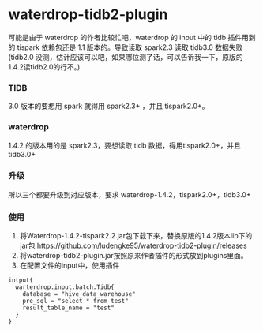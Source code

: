 # waterdrop-tidb2-plugin
可能是由于 waterdrop 的作者比较忙吧，waterdrop 的 input 中的 tidb 插件用到的 tispark 依赖包还是 1.1 版本的。导致读取 spark2.3 读取 tidb3.0 数据失败(tidb2.0 没测，估计应该可以吧，如果哪位测了话，可以告诉我一下，原版的1.4.2读tidb2.0的行不。)

### TIDB
  3.0 版本的要想用 spark 就得用 spark2.3+ ，并且 tispark2.0+。
### waterdrop
  1.4.2 的版本用的是 spark2.3，要想读取 tidb 数据，得用tispark2.0+，并且 tidb3.0+
  
### 升级
  所以三个都要升级到对应版本，要求 waterdrop-1.4.2，tispark2.0+，tidb3.0+
  
### 使用
  1. 将Waterdrop-1.4.2-tispark2.2.jar包下载下来，替换原版的1.4.2版本lib下的jar包 https://github.com/ludengke95/waterdrop-tidb2-plugin/releases
  2. 将waterdrop-tidb2-plugin.jar按照原来作者插件的形式放到plugins里面。
  3. 在配置文件的input中，使用插件
  ```
  intput{
    warterdrop.input.batch.Tidb{
      database = "hive_data_warehouse"
      pre_sql = "select * from test"
      result_table_name = "test"
    }
  }
  ```
